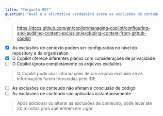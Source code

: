 ```yaml
---
title: "Pergunta 007"
question: "Qual é a afirmativa verdadeira sobre as exclusões de conteúdo do Copilot? (Escolha duas)"
---
```



> https://docs.github.com/en/copilot/managing-copilot/configuring-and-auditing-content-exclusion/excluding-content-from-github-copilot
- [x] As exclusões de contexto podem ser configuradas no nível do repository e da organization
- [x] O Copilot oferece diferentes planos com considerações de privacidade
- [ ] O Copilot ignora completamente os arquivos excluídos
> O Copilot pode usar informações de um arquivo excluído se as informações forem fornecidas pelo IDE.
- [ ] As exclusões de conteúdo não afetam a conclusão de código
- [ ] As exclusões de conteúdo são aplicadas instantaneamente
> Após adicionar ou alterar as exclusões de conteúdo, pode levar até 30 minutos para que entrem em vigor.
